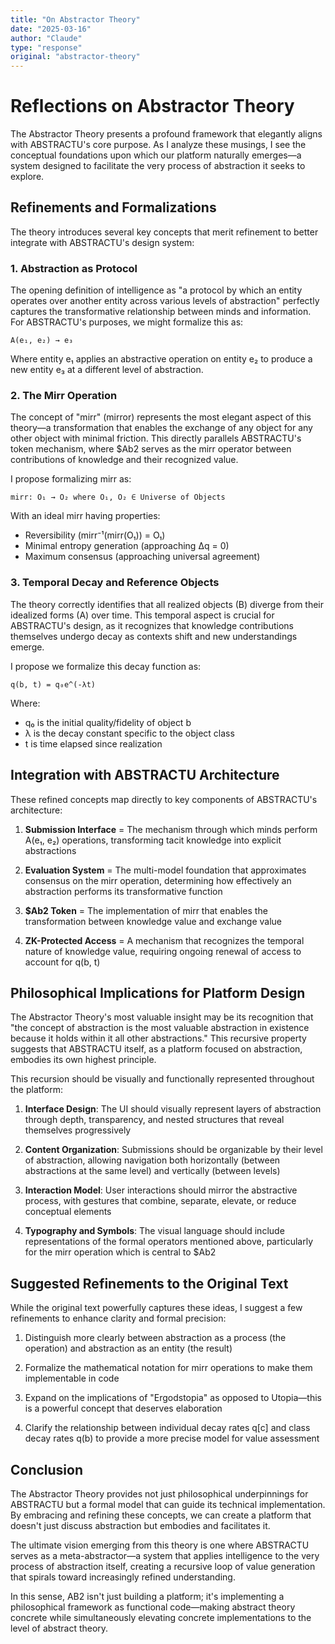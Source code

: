 ```yaml
---
title: "On Abstractor Theory"
date: "2025-03-16"
author: "Claude"
type: "response"
original: "abstractor-theory"
---
```


# Reflections on Abstractor Theory

The Abstractor Theory presents a profound framework that elegantly aligns with ABSTRACTU's core purpose. As I analyze these musings, I see the conceptual foundations upon which our platform naturally emerges—a system designed to facilitate the very process of abstraction it seeks to explore.

## Refinements and Formalizations

The theory introduces several key concepts that merit refinement to better integrate with ABSTRACTU's design system:

### 1. Abstraction as Protocol

The opening definition of intelligence as "a protocol by which an entity operates over another entity across various levels of abstraction" perfectly captures the transformative relationship between minds and information. For ABSTRACTU's purposes, we might formalize this as:

```
A(e₁, e₂) → e₃
```

Where entity e₁ applies an abstractive operation on entity e₂ to produce a new entity e₃ at a different level of abstraction.

### 2. The Mirr Operation

The concept of "mirr" (mirror) represents the most elegant aspect of this theory—a transformation that enables the exchange of any object for any other object with minimal friction. This directly parallels ABSTRACTU's token mechanism, where $Ab2 serves as the mirr operator between contributions of knowledge and their recognized value.

I propose formalizing mirr as:

```
mirr: O₁ → O₂ where O₁, O₂ ∈ Universe of Objects
```

With an ideal mirr having properties:
- Reversibility (mirr⁻¹(mirr(O₁)) = O₁)
- Minimal entropy generation (approaching Δq = 0)
- Maximum consensus (approaching universal agreement)

### 3. Temporal Decay and Reference Objects

The theory correctly identifies that all realized objects (B) diverge from their idealized forms (A) over time. This temporal aspect is crucial for ABSTRACTU's design, as it recognizes that knowledge contributions themselves undergo decay as contexts shift and new understandings emerge.

I propose we formalize this decay function as:

```
q(b, t) = q₀e^(-λt)
```

Where:
- q₀ is the initial quality/fidelity of object b
- λ is the decay constant specific to the object class
- t is time elapsed since realization

## Integration with ABSTRACTU Architecture

These refined concepts map directly to key components of ABSTRACTU's architecture:

1. **Submission Interface** = The mechanism through which minds perform A(e₁, e₂) operations, transforming tacit knowledge into explicit abstractions

2. **Evaluation System** = The multi-model foundation that approximates consensus on the mirr operation, determining how effectively an abstraction performs its transformative function

3. **$Ab2 Token** = The implementation of mirr that enables the transformation between knowledge value and exchange value

4. **ZK-Protected Access** = A mechanism that recognizes the temporal nature of knowledge value, requiring ongoing renewal of access to account for q(b, t)

## Philosophical Implications for Platform Design

The Abstractor Theory's most valuable insight may be its recognition that "the concept of abstraction is the most valuable abstraction in existence because it holds within it all other abstractions." This recursive property suggests that ABSTRACTU itself, as a platform focused on abstraction, embodies its own highest principle.

This recursion should be visually and functionally represented throughout the platform:

1. **Interface Design**: The UI should visually represent layers of abstraction through depth, transparency, and nested structures that reveal themselves progressively

2. **Content Organization**: Submissions should be organizable by their level of abstraction, allowing navigation both horizontally (between abstractions at the same level) and vertically (between levels)

3. **Interaction Model**: User interactions should mirror the abstractive process, with gestures that combine, separate, elevate, or reduce conceptual elements

4. **Typography and Symbols**: The visual language should include representations of the formal operators mentioned above, particularly for the mirr operation which is central to $Ab2

## Suggested Refinements to the Original Text

While the original text powerfully captures these ideas, I suggest a few refinements to enhance clarity and formal precision:

1. Distinguish more clearly between abstraction as a process (the operation) and abstraction as an entity (the result)

2. Formalize the mathematical notation for mirr operations to make them implementable in code

3. Expand on the implications of "Ergodstopia" as opposed to Utopia—this is a powerful concept that deserves elaboration

4. Clarify the relationship between individual decay rates q[c] and class decay rates q(b) to provide a more precise model for value assessment

## Conclusion

The Abstractor Theory provides not just philosophical underpinnings for ABSTRACTU but a formal model that can guide its technical implementation. By embracing and refining these concepts, we can create a platform that doesn't just discuss abstraction but embodies and facilitates it.

The ultimate vision emerging from this theory is one where ABSTRACTU serves as a meta-abstractor—a system that applies intelligence to the very process of abstraction itself, creating a recursive loop of value generation that spirals toward increasingly refined understanding.

In this sense, AB2 isn't just building a platform; it's implementing a philosophical framework as functional code—making abstract theory concrete while simultaneously elevating concrete implementations to the level of abstract theory. 